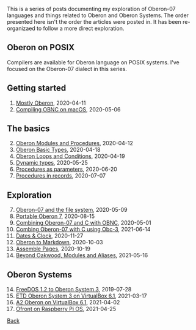 
This is a series of posts documenting my exploration of Oberon-07
languages and things related to Oberon and Oberon Systems.
The order presented here isn't the order the articles were
posted in. It has been re-organizaed to follow a more direct
exploration.

Oberon on POSIX
---------------

Compilers are available for Oberon language on POSIX
systems. I've focused on the Oberon-07 dialect in this series.

Getting started 
---------------

1. [Mostly Oberon](/blog/2020/04/11/Mostly-Oberon.html), 2020-04-11
6. [Compiling OBNC on macOS](/blog/2020/05/06/Compiling-OBNC-on-macOS.html), 2020-05-06


The basics
----------

2. [Oberon Modules and Procedures](/blog/2020/04/12/Mostly-Oberon-Modules.html), 2020-04-12
3. [Oberon Basic Types](/blog/2020/04/18/Mostly-Oberon-Basic-Types.html), 2020-04-18
4. [Oberon Loops and Conditions](/blog/2020/04/19/Mostly-Oberon-Loops-and-Conditions.html), 2020-04-19
8. [Dynamic types](/blog/2020/05/25/Dynamic-types.html), 2020-05-25
9. [Procedures as parameters](/blog/2020/06/20/Procedures-as-parameters.html), 2020-06-20
10. [Procedures in records](/blog/2020/07/07/Procedures-in-records.html), 2020-07-07

Exploration
-----------

7. [Oberon-07 and the file system](/blog/2020/05/09/Oberon-07-and-the-filesystem.html), 2020-05-09
11. [Portable Oberon 7](/blog/2020/08/15/Portable-Oberon-07.html), 2020-08-15
5. [Combining Oberon-07 and C with OBNC](/blog/2020/05/01/Combining-Oberon-and-C.html), 2020-05-01
16. [Combing Oberon-07 with C using Obc-3](/blog/2021/06/14/Combining-Oberon-07-with-C-using-Obc-3.html), 2021-06-14
14. [Dates & Clock](/blog/2020/11/27/Dates-and-Clock.html), 2020-11-27
12. [Oberon to Markdown](/blog/2020/10/03/Oberon-to-markdown.html), 2020-10-03
13. [Assemble Pages](/blog/2020/10/03/Oberon-to-markdown.html), 2020-10-19
15. [Beyond Oakwood, Modules and Aliases](/blog/2021/05/16/Beyond-Oakwood-Modules-and-Aliases.html), 2021-05-16

Oberon Systems
--------------

14. [FreeDOS 1.2 to Oberon System 3](/blog/2019/07/28/freedos-to-oberon-system-3.html), 2019-07-28
15. [ETD Oberon System 3 on VirtualBox 6.1](/blog/2021/03/17/NativeOberon-VirtualBox.html), 2021-03-17
16. [A2 Oberon on VirtualBox 6.1](/blog/2021/04/02/A2-Oberon-on-VirtualBox-6.1.html), 2021-04-02
17. [Ofront on Raspberry Pi OS](/blog/2021/04/25/Ofront-on-Rasberry-Pi-OS.html), 2021-04-25

[Back](./)

